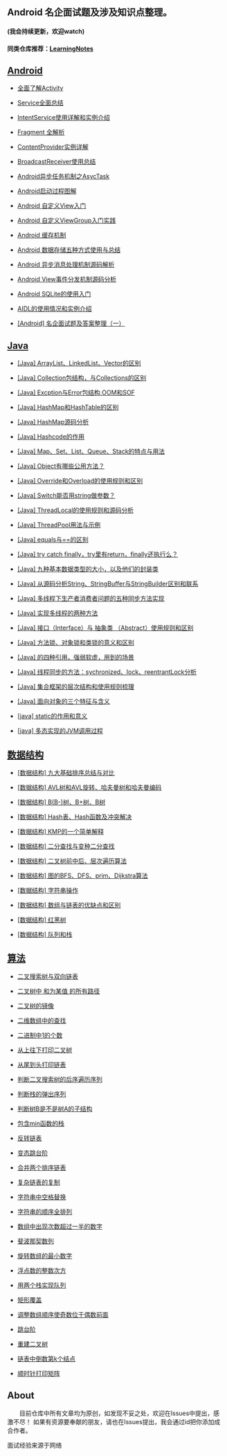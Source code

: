 
## Android 名企面试题及涉及知识点整理。
#### (我会持续更新，欢迎watch)
#### 同类仓库推荐：[LearningNotes](https://github.com/GeniusVJR/LearningNotes)

## [Android](https://github.com/fanrunqi/ForAndroidInterview/tree/master/android)

* [全面了解Activity](https://github.com/fanrunqi/ForAndroidInterview/blob/master/android/%E5%85%A8%E9%9D%A2%E4%BA%86%E8%A7%A3Activity.md)

* [Service全面总结](https://github.com/fanrunqi/ForAndroidInterview/blob/master/android/Service%E5%85%A8%E9%9D%A2%E6%80%BB%E7%BB%93.md)

* [IntentService使用详解和实例介绍](https://github.com/fanrunqi/ForAndroidInterview/blob/master/android/IntentService%E4%BD%BF%E7%94%A8%E8%AF%A6%E8%A7%A3%E5%92%8C%E5%AE%9E%E4%BE%8B%E4%BB%8B%E7%BB%8D.md)

* [Fragment 全解析](https://github.com/fanrunqi/ForAndroidInterview/blob/master/android/Fragment%20%E5%85%A8%E8%A7%A3%E6%9E%90.md)

* [ContentProvider实例详解](https://github.com/fanrunqi/ForAndroidInterview/blob/master/android/ContentProvider%E5%AE%9E%E4%BE%8B%E8%AF%A6%E8%A7%A3.md)

* [BroadcastReceiver使用总结](https://github.com/fanrunqi/ForAndroidInterview/blob/master/android/BroadcastReceiver%E4%BD%BF%E7%94%A8%E6%80%BB%E7%BB%93.md)

* [Android异步任务机制之AsycTask](https://github.com/fanrunqi/ForAndroidInterview/blob/master/android/Android%E5%BC%82%E6%AD%A5%E4%BB%BB%E5%8A%A1%E6%9C%BA%E5%88%B6%E4%B9%8BAsycTask.md)

* [Android启动过程图解](https://github.com/fanrunqi/ForAndroidInterview/blob/master/android/Android%E5%90%AF%E5%8A%A8%E8%BF%87%E7%A8%8B%E5%9B%BE%E8%A7%A3.md)

* [Android 自定义View入门](https://github.com/fanrunqi/ForAndroidInterview/blob/master/android/Android%20%E8%87%AA%E5%AE%9A%E4%B9%89View%E5%85%A5%E9%97%A8.md)

* [Android 自定义ViewGroup入门实践](https://github.com/fanrunqi/ForAndroidInterview/blob/master/android/Android%20%E8%87%AA%E5%AE%9A%E4%B9%89ViewGroup%E5%85%A5%E9%97%A8%E5%AE%9E%E8%B7%B5.md)

* [Android 缓存机制](https://github.com/fanrunqi/ForAndroidInterview/blob/master/android/Android%20%E7%BC%93%E5%AD%98%E6%9C%BA%E5%88%B6.md)

* [Android 数据存储五种方式使用与总结](https://github.com/fanrunqi/ForAndroidInterview/blob/master/android/Android%20%E6%95%B0%E6%8D%AE%E5%AD%98%E5%82%A8%E4%BA%94%E7%A7%8D%E6%96%B9%E5%BC%8F%E4%BD%BF%E7%94%A8%E4%B8%8E%E6%80%BB%E7%BB%93.md)

* [Android 异步消息处理机制源码解析](https://github.com/fanrunqi/ForAndroidInterview/blob/master/android/Android%20%E5%BC%82%E6%AD%A5%E6%B6%88%E6%81%AF%E5%A4%84%E7%90%86%E6%9C%BA%E5%88%B6%EF%BC%88Handler%20%E3%80%81%20Looper%20%E3%80%81MessageQueue%EF%BC%89%E6%BA%90%E7%A0%81%E8%A7%A3%E6%9E%90.md)

* [Android View事件分发机制源码分析](https://github.com/fanrunqi/ForAndroidInterview/blob/master/android/Android%20View%E4%BA%8B%E4%BB%B6%E5%88%86%E5%8F%91%E6%9C%BA%E5%88%B6%E6%BA%90%E7%A0%81%E5%88%86%E6%9E%90.md)

* [Android SQLite的使用入门](https://github.com/fanrunqi/ForAndroidInterview/blob/master/android/Android%20SQLite%E7%9A%84%E4%BD%BF%E7%94%A8%E5%85%A5%E9%97%A8.md)

* [AIDL的使用情况和实例介绍](https://github.com/fanrunqi/ForAndroidInterview/blob/master/android/AIDL%E7%9A%84%E4%BD%BF%E7%94%A8%E6%83%85%E5%86%B5%E5%92%8C%E5%AE%9E%E4%BE%8B%E4%BB%8B%E7%BB%8D.md)

* [[Android] 名企面试题及答案整理（一）](https://github.com/fanrunqi/ForAndroidInterview/blob/master/android/%5BAndroid%5D%20%E5%90%8D%E4%BC%81%E9%9D%A2%E8%AF%95%E9%A2%98%EF%BC%88%E4%B8%80%EF%BC%89.md) 

  
## [Java](https://github.com/fanrunqi/ForAndroidInterview/tree/master/java)

* [[Java] ArrayList、LinkedList、Vector的区别](https://github.com/fanrunqi/ForAndroidInterview/blob/master/java/%5BJava%5D%20ArrayList%E3%80%81LinkedList%E3%80%81Vector%E7%9A%84%E5%8C%BA%E5%88%AB.md)

* [[Java] Collection包结构，与Collections的区别](https://github.com/fanrunqi/ForAndroidInterview/blob/master/java/%5BJava%5D%20Collection%E5%8C%85%E7%BB%93%E6%9E%84%EF%BC%8C%E4%B8%8ECollections%E7%9A%84%E5%8C%BA%E5%88%AB.md)

* [[Java] Excption与Error包结构,OOM和SOF](https://github.com/fanrunqi/ForAndroidInterview/blob/master/java/%5BJava%5D%20Excption%E4%B8%8EError%E5%8C%85%E7%BB%93%E6%9E%84%2COOM%E5%92%8CSOF.md)

* [[Java] HashMap和HashTable的区别](https://github.com/fanrunqi/ForAndroidInterview/blob/master/java/%5BJava%5D%20HashMap%E5%92%8CHashTable%E7%9A%84%E5%8C%BA%E5%88%AB.md)

* [[Java] HashMap源码分析](https://github.com/fanrunqi/ForAndroidInterview/blob/master/java/%5BJava%5D%20HashMap%E6%BA%90%E7%A0%81%E5%88%86%E6%9E%90.md)

* [[Java] Hashcode的作用](https://github.com/fanrunqi/ForAndroidInterview/blob/master/java/%5BJava%5D%20Hashcode%E7%9A%84%E4%BD%9C%E7%94%A8.md)

* [[Java] Map、Set、List、Queue、Stack的特点与用法](https://github.com/fanrunqi/ForAndroidInterview/blob/master/java/%5BJava%5D%20Map%E3%80%81Set%E3%80%81List%E3%80%81Queue%E3%80%81Stack%E7%9A%84%E7%89%B9%E7%82%B9%E4%B8%8E%E7%94%A8%E6%B3%95.md)
 
* [[Java] Object有哪些公用方法？](https://github.com/fanrunqi/ForAndroidInterview/blob/master/java/%5BJava%5D%20Object%E6%9C%89%E5%93%AA%E4%BA%9B%E5%85%AC%E7%94%A8%E6%96%B9%E6%B3%95%EF%BC%9F.md)

* [[Java] Override和Overload的使用规则和区别](https://github.com/fanrunqi/ForAndroidInterview/blob/master/java/%5BJava%5D%20Override%E5%92%8COverload%E7%9A%84%E4%BD%BF%E7%94%A8%E8%A7%84%E5%88%99%E5%92%8C%E5%8C%BA%E5%88%AB.md)

* [[Java] Switch能否用string做参数？](https://github.com/fanrunqi/ForAndroidInterview/blob/master/java/%5BJava%5D%20Switch%E8%83%BD%E5%90%A6%E7%94%A8string%E5%81%9A%E5%8F%82%E6%95%B0%EF%BC%9F.md)

* [[Java] ThreadLocal的使用规则和源码分析](https://github.com/fanrunqi/ForAndroidInterview/blob/master/java/%5BJava%5D%20ThreadLocal%E7%9A%84%E4%BD%BF%E7%94%A8%E8%A7%84%E5%88%99%E5%92%8C%E6%BA%90%E7%A0%81%E5%88%86%E6%9E%90.md)

* [[Java] ThreadPool用法与示例](https://github.com/fanrunqi/ForAndroidInterview/blob/master/java/%5BJava%5D%20ThreadPool%E7%94%A8%E6%B3%95%E4%B8%8E%E7%A4%BA%E4%BE%8B.md)

* [[Java] equals与==的区别](https://github.com/fanrunqi/ForAndroidInterview/blob/master/java/%5BJava%5D%20equals%E4%B8%8E%3D%3D%E7%9A%84%E5%8C%BA%E5%88%AB.md)

* [[Java] try catch finally，try里有return，finally还执行么？](https://github.com/fanrunqi/ForAndroidInterview/blob/master/java/%5BJava%5D%20try%20catch%20finally%EF%BC%8Ctry%E9%87%8C%E6%9C%89return%EF%BC%8Cfinally%E8%BF%98%E6%89%A7%E8%A1%8C%E4%B9%88%EF%BC%9F.md)

* [[Java] 九种基本数据类型的大小，以及他们的封装类](https://github.com/fanrunqi/ForAndroidInterview/blob/master/java/%5BJava%5D%20%E4%B9%9D%E7%A7%8D%E5%9F%BA%E6%9C%AC%E6%95%B0%E6%8D%AE%E7%B1%BB%E5%9E%8B%E7%9A%84%E5%A4%A7%E5%B0%8F%EF%BC%8C%E4%BB%A5%E5%8F%8A%E4%BB%96%E4%BB%AC%E7%9A%84%E5%B0%81%E8%A3%85%E7%B1%BB.md)

* [[Java] 从源码分析String、StringBuffer与StringBuilder区别和联系](https://github.com/fanrunqi/ForAndroidInterview/blob/master/java/%5BJava%5D%20%E4%BB%8E%E6%BA%90%E7%A0%81%E5%88%86%E6%9E%90String%E3%80%81StringBuffer%E4%B8%8EStringBuilder%E5%8C%BA%E5%88%AB%E5%92%8C%E8%81%94%E7%B3%BB.md)

* [[Java] 多线程下生产者消费者问题的五种同步方法实现](https://github.com/fanrunqi/ForAndroidInterview/blob/master/java/%5BJava%5D%20%E5%A4%9A%E7%BA%BF%E7%A8%8B%E4%B8%8B%E7%94%9F%E4%BA%A7%E8%80%85%E6%B6%88%E8%B4%B9%E8%80%85%E9%97%AE%E9%A2%98%E7%9A%84%E4%BA%94%E7%A7%8D%E5%90%8C%E6%AD%A5%E6%96%B9%E6%B3%95%E5%AE%9E%E7%8E%B0.md)

* [[Java] 实现多线程的两种方法](https://github.com/fanrunqi/ForAndroidInterview/blob/master/java/%5BJava%5D%20%E5%AE%9E%E7%8E%B0%E5%A4%9A%E7%BA%BF%E7%A8%8B%E7%9A%84%E4%B8%A4%E7%A7%8D%E6%96%B9%E6%B3%95.md)

* [[Java] 接口（Interface）与 抽象类 （Abstract）使用规则和区别](https://github.com/fanrunqi/ForAndroidInterview/blob/master/java/%5BJava%5D%20%E6%8E%A5%E5%8F%A3%EF%BC%88Interface%EF%BC%89%E4%B8%8E%20%E6%8A%BD%E8%B1%A1%E7%B1%BB%20%EF%BC%88Abstract%EF%BC%89%E4%BD%BF%E7%94%A8%E8%A7%84%E5%88%99%E5%92%8C%E5%8C%BA%E5%88%AB.md)

* [[Java] 方法锁、对象锁和类锁的意义和区别](https://github.com/fanrunqi/ForAndroidInterview/blob/master/java/%5BJava%5D%20%E6%96%B9%E6%B3%95%E9%94%81%E3%80%81%E5%AF%B9%E8%B1%A1%E9%94%81%E5%92%8C%E7%B1%BB%E9%94%81%E7%9A%84%E6%84%8F%E4%B9%89%E5%92%8C%E5%8C%BA%E5%88%AB.md)

* [[Java] 的四种引用，强弱软虚，用到的场景](https://github.com/fanrunqi/ForAndroidInterview/blob/master/java/%5BJava%5D%20%E7%9A%84%E5%9B%9B%E7%A7%8D%E5%BC%95%E7%94%A8%EF%BC%8C%E5%BC%BA%E5%BC%B1%E8%BD%AF%E8%99%9A%EF%BC%8C%E7%94%A8%E5%88%B0%E7%9A%84%E5%9C%BA%E6%99%AF.md)

* [[Java] 线程同步的方法：sychronized、lock、reentrantLock分析](https://github.com/fanrunqi/ForAndroidInterview/blob/master/java/%5BJava%5D%20%E7%BA%BF%E7%A8%8B%E5%90%8C%E6%AD%A5%E7%9A%84%E6%96%B9%E6%B3%95%EF%BC%9Asychronized%E3%80%81lock%E3%80%81reentrantLock%E5%88%86%E6%9E%90.md)

* [[Java] 集合框架的层次结构和使用规则梳理](https://github.com/fanrunqi/ForAndroidInterview/blob/master/java/%5BJava%5D%20%E9%9B%86%E5%90%88%E6%A1%86%E6%9E%B6%E7%9A%84%E5%B1%82%E6%AC%A1%E7%BB%93%E6%9E%84%E5%92%8C%E4%BD%BF%E7%94%A8%E8%A7%84%E5%88%99%E6%A2%B3%E7%90%86.md)

* [[Java] 面向对象的三个特征与含义](https://github.com/fanrunqi/ForAndroidInterview/blob/master/java/%5BJava%5D%20%E9%9D%A2%E5%90%91%E5%AF%B9%E8%B1%A1%E7%9A%84%E4%B8%89%E4%B8%AA%E7%89%B9%E5%BE%81%E4%B8%8E%E5%90%AB%E4%B9%89.md)

* [[java] static的作用和意义](https://github.com/fanrunqi/ForAndroidInterview/blob/master/java/%5Bjava%5D%20static%E7%9A%84%E4%BD%9C%E7%94%A8%E5%92%8C%E6%84%8F%E4%B9%89.md)

* [[java] 多态实现的JVM调用过程](https://github.com/fanrunqi/ForAndroidInterview/blob/master/java/%5Bjava%5D%20%E5%A4%9A%E6%80%81%E5%AE%9E%E7%8E%B0%E7%9A%84JVM%E8%B0%83%E7%94%A8%E8%BF%87%E7%A8%8B.md)


## [数据结构](https://github.com/fanrunqi/ForAndroidInterview/tree/master/data%20structure)

* [[数据结构] 九大基础排序总结与对比](https://github.com/fanrunqi/ForAndroidInterview/blob/master/data%20structure/%5B%E6%95%B0%E6%8D%AE%E7%BB%93%E6%9E%84%5D%20%E4%B9%9D%E5%A4%A7%E5%9F%BA%E7%A1%80%E6%8E%92%E5%BA%8F%E6%80%BB%E7%BB%93%E4%B8%8E%E5%AF%B9%E6%AF%94.md)

* [[数据结构] AVL树和AVL旋转、哈夫曼树和哈夫曼编码](https://github.com/fanrunqi/ForAndroidInterview/blob/master/data%20structure/%5B%E6%95%B0%E6%8D%AE%E7%BB%93%E6%9E%84%5D%20AVL%E6%A0%91%E5%92%8CAVL%E6%97%8B%E8%BD%AC%E3%80%81%E5%93%88%E5%A4%AB%E6%9B%BC%E6%A0%91%E5%92%8C%E5%93%88%E5%A4%AB%E6%9B%BC%E7%BC%96%E7%A0%81.md)

* [[数据结构] B(B-)树、B+树、B树](https://github.com/fanrunqi/ForAndroidInterview/blob/master/data%20structure/%5B%E6%95%B0%E6%8D%AE%E7%BB%93%E6%9E%84%5D%20B(B-)%E6%A0%91%E3%80%81B%2B%E6%A0%91%E3%80%81B%E6%A0%91.md)

* [[数据结构] Hash表、Hash函数及冲突解决](https://github.com/fanrunqi/ForAndroidInterview/blob/master/data%20structure/%5B%E6%95%B0%E6%8D%AE%E7%BB%93%E6%9E%84%5D%20Hash%E8%A1%A8%E3%80%81Hash%E5%87%BD%E6%95%B0%E5%8F%8A%E5%86%B2%E7%AA%81%E8%A7%A3%E5%86%B3.md)

* [[数据结构] KMP的一个简单解释](https://github.com/fanrunqi/ForAndroidInterview/blob/master/data%20structure/%5B%E6%95%B0%E6%8D%AE%E7%BB%93%E6%9E%84%5D%20KMP%E7%9A%84%E4%B8%80%E4%B8%AA%E7%AE%80%E5%8D%95%E8%A7%A3%E9%87%8A.md)

* [[数据结构] 二分查找与变种二分查找](https://github.com/fanrunqi/ForAndroidInterview/blob/master/data%20structure/%5B%E6%95%B0%E6%8D%AE%E7%BB%93%E6%9E%84%5D%20%E4%BA%8C%E5%88%86%E6%9F%A5%E6%89%BE%E4%B8%8E%E5%8F%98%E7%A7%8D%E4%BA%8C%E5%88%86%E6%9F%A5%E6%89%BE.md)

* [[数据结构] 二叉树前中后、层次遍历算法](https://github.com/fanrunqi/ForAndroidInterview/blob/master/data%20structure/%5B%E6%95%B0%E6%8D%AE%E7%BB%93%E6%9E%84%5D%20%E4%BA%8C%E5%8F%89%E6%A0%91%E5%89%8D%E4%B8%AD%E5%90%8E%E3%80%81%E5%B1%82%E6%AC%A1%E9%81%8D%E5%8E%86%E7%AE%97%E6%B3%95.md)

* [[数据结构] 图的BFS、DFS、prim、Dijkstra算法](https://github.com/fanrunqi/ForAndroidInterview/blob/master/data%20structure/%5B%E6%95%B0%E6%8D%AE%E7%BB%93%E6%9E%84%5D%20%E5%9B%BE%E7%9A%84BFS%E3%80%81DFS%E3%80%81prim%E3%80%81Dijkstra%E7%AE%97%E6%B3%95.md)

* [[数据结构] 字符串操作](https://github.com/fanrunqi/ForAndroidInterview/blob/master/data%20structure/%5B%E6%95%B0%E6%8D%AE%E7%BB%93%E6%9E%84%5D%20%E5%AD%97%E7%AC%A6%E4%B8%B2%E6%93%8D%E4%BD%9C.md)

* [[数据结构] 数组与链表的优缺点和区别](https://github.com/fanrunqi/ForAndroidInterview/blob/master/data%20structure/%5B%E6%95%B0%E6%8D%AE%E7%BB%93%E6%9E%84%5D%20%E6%95%B0%E7%BB%84%E4%B8%8E%E9%93%BE%E8%A1%A8%E7%9A%84%E4%BC%98%E7%BC%BA%E7%82%B9%E5%92%8C%E5%8C%BA%E5%88%AB.md)

* [[数据结构] 红黑树](https://github.com/fanrunqi/ForAndroidInterview/blob/master/data%20structure/%5B%E6%95%B0%E6%8D%AE%E7%BB%93%E6%9E%84%5D%20%E7%BA%A2%E9%BB%91%E6%A0%91.md)

* [[数据结构] 队列和栈](https://github.com/fanrunqi/ForAndroidInterview/blob/master/data%20structure/%5B%E6%95%B0%E6%8D%AE%E7%BB%93%E6%9E%84%5D%20%E9%98%9F%E5%88%97%E5%92%8C%E6%A0%88.md)

## [算法](https://github.com/fanrunqi/ForAndroidInterview/tree/master/algorithm)

* [二叉搜索树与双向链表](https://github.com/fanrunqi/ForAndroidInterview/blob/master/algorithm/swordForOffer/%E4%BA%8C%E5%8F%89%E6%90%9C%E7%B4%A2%E6%A0%91%E4%B8%8E%E5%8F%8C%E5%90%91%E9%93%BE%E8%A1%A8.md)

* [二叉树中 和为某值 的所有路径](https://github.com/fanrunqi/ForAndroidInterview/blob/master/algorithm/swordForOffer/%E4%BA%8C%E5%8F%89%E6%A0%91%E4%B8%AD%20%E5%92%8C%E4%B8%BA%E6%9F%90%E5%80%BC%20%E7%9A%84%E6%89%80%E6%9C%89%E8%B7%AF%E5%BE%84.md)

* [二叉树的镜像](https://github.com/fanrunqi/ForAndroidInterview/blob/master/algorithm/swordForOffer/%E4%BA%8C%E5%8F%89%E6%A0%91%E7%9A%84%E9%95%9C%E5%83%8F.md)

* [二维数组中的查找](https://github.com/fanrunqi/ForAndroidInterview/blob/master/algorithm/swordForOffer/%E4%BA%8C%E7%BB%B4%E6%95%B0%E7%BB%84%E4%B8%AD%E7%9A%84%E6%9F%A5%E6%89%BE.md)

* [二进制中1的个数](https://github.com/fanrunqi/ForAndroidInterview/blob/master/algorithm/swordForOffer/%E4%BA%8C%E8%BF%9B%E5%88%B6%E4%B8%AD1%E7%9A%84%E4%B8%AA%E6%95%B0.md)

* [从上往下打印二叉树](https://github.com/fanrunqi/ForAndroidInterview/blob/master/algorithm/swordForOffer/%E4%BB%8E%E4%B8%8A%E5%BE%80%E4%B8%8B%E6%89%93%E5%8D%B0%E4%BA%8C%E5%8F%89%E6%A0%91.md)

* [从尾到头打印链表](https://github.com/fanrunqi/ForAndroidInterview/blob/master/algorithm/swordForOffer/%E4%BB%8E%E5%B0%BE%E5%88%B0%E5%A4%B4%E6%89%93%E5%8D%B0%E9%93%BE%E8%A1%A8.md)

* [判断二叉搜索树的后序遍历序列](https://github.com/fanrunqi/ForAndroidInterview/blob/master/algorithm/swordForOffer/%E5%88%A4%E6%96%AD%E4%BA%8C%E5%8F%89%E6%90%9C%E7%B4%A2%E6%A0%91%E7%9A%84%E5%90%8E%E5%BA%8F%E9%81%8D%E5%8E%86%E5%BA%8F%E5%88%97.md)

* [判断栈的弹出序列](https://github.com/fanrunqi/ForAndroidInterview/blob/master/algorithm/swordForOffer/%E5%88%A4%E6%96%AD%E6%A0%88%E7%9A%84%E5%BC%B9%E5%87%BA%E5%BA%8F%E5%88%97.md)

* [判断树B是不是树A的子结构](https://github.com/fanrunqi/ForAndroidInterview/blob/master/algorithm/swordForOffer/%E5%88%A4%E6%96%AD%E6%A0%91B%E6%98%AF%E4%B8%8D%E6%98%AF%E6%A0%91A%E7%9A%84%E5%AD%90%E7%BB%93%E6%9E%84.md)

* [包含min函数的栈](https://github.com/fanrunqi/ForAndroidInterview/blob/master/algorithm/swordForOffer/%E5%8C%85%E5%90%ABmin%E5%87%BD%E6%95%B0%E7%9A%84%E6%A0%88.md)

* [反转链表](https://github.com/fanrunqi/ForAndroidInterview/blob/master/algorithm/swordForOffer/%E5%8F%8D%E8%BD%AC%E9%93%BE%E8%A1%A8.md)

* [变态跳台阶](https://github.com/fanrunqi/ForAndroidInterview/blob/master/algorithm/swordForOffer/%E5%8F%98%E6%80%81%E8%B7%B3%E5%8F%B0%E9%98%B6.md)

* [合并两个排序链表](https://github.com/fanrunqi/ForAndroidInterview/blob/master/algorithm/swordForOffer/%E5%90%88%E5%B9%B6%E4%B8%A4%E4%B8%AA%E6%8E%92%E5%BA%8F%E9%93%BE%E8%A1%A8.md)

* [复杂链表的复制](https://github.com/fanrunqi/ForAndroidInterview/blob/master/algorithm/swordForOffer/%E5%A4%8D%E6%9D%82%E9%93%BE%E8%A1%A8%E7%9A%84%E5%A4%8D%E5%88%B6.md)

* [字符串中空格替换](https://github.com/fanrunqi/ForAndroidInterview/blob/master/algorithm/swordForOffer/%E5%AD%97%E7%AC%A6%E4%B8%B2%E4%B8%AD%E7%A9%BA%E6%A0%BC%E6%9B%BF%E6%8D%A2.md)

* [字符串的顺序全排列](https://github.com/fanrunqi/ForAndroidInterview/blob/master/algorithm/swordForOffer/%E5%AD%97%E7%AC%A6%E4%B8%B2%E7%9A%84%E9%A1%BA%E5%BA%8F%E5%85%A8%E6%8E%92%E5%88%97.md)

* [数组中出现次数超过一半的数字](https://github.com/fanrunqi/ForAndroidInterview/blob/master/algorithm/swordForOffer/%E6%95%B0%E7%BB%84%E4%B8%AD%E5%87%BA%E7%8E%B0%E6%AC%A1%E6%95%B0%E8%B6%85%E8%BF%87%E4%B8%80%E5%8D%8A%E7%9A%84%E6%95%B0%E5%AD%97.md)

* [斐波那契数列](https://github.com/fanrunqi/ForAndroidInterview/blob/master/algorithm/swordForOffer/%E6%96%90%E6%B3%A2%E9%82%A3%E5%A5%91%E6%95%B0%E5%88%97.md)

* [旋转数组的最小数字](https://github.com/fanrunqi/ForAndroidInterview/blob/master/algorithm/swordForOffer/%E6%97%8B%E8%BD%AC%E6%95%B0%E7%BB%84%E7%9A%84%E6%9C%80%E5%B0%8F%E6%95%B0%E5%AD%97.md)

* [浮点数的整数次方](https://github.com/fanrunqi/ForAndroidInterview/blob/master/algorithm/swordForOffer/%E6%B5%AE%E7%82%B9%E6%95%B0%E7%9A%84%E6%95%B4%E6%95%B0%E6%AC%A1%E6%96%B9.md)

* [用两个栈实现队列](https://github.com/fanrunqi/ForAndroidInterview/blob/master/algorithm/swordForOffer/%E7%94%A8%E4%B8%A4%E4%B8%AA%E6%A0%88%E5%AE%9E%E7%8E%B0%E9%98%9F%E5%88%97.md)

* [矩形覆盖](https://github.com/fanrunqi/ForAndroidInterview/blob/master/algorithm/swordForOffer/%E7%9F%A9%E5%BD%A2%E8%A6%86%E7%9B%96.md)

* [调整数组顺序使奇数位于偶数前面](https://github.com/fanrunqi/ForAndroidInterview/blob/master/algorithm/swordForOffer/%E8%B0%83%E6%95%B4%E6%95%B0%E7%BB%84%E9%A1%BA%E5%BA%8F%E4%BD%BF%E5%A5%87%E6%95%B0%E4%BD%8D%E4%BA%8E%E5%81%B6%E6%95%B0%E5%89%8D%E9%9D%A2.md)

* [跳台阶](https://github.com/fanrunqi/ForAndroidInterview/blob/master/algorithm/swordForOffer/%E8%B7%B3%E5%8F%B0%E9%98%B6.md)

* [重建二叉树](https://github.com/fanrunqi/ForAndroidInterview/blob/master/algorithm/swordForOffer/%E9%87%8D%E5%BB%BA%E4%BA%8C%E5%8F%89%E6%A0%91.md)

* [链表中倒数第k个结点](https://github.com/fanrunqi/ForAndroidInterview/blob/master/algorithm/swordForOffer/%E9%93%BE%E8%A1%A8%E4%B8%AD%E5%80%92%E6%95%B0%E7%AC%ACk%E4%B8%AA%E7%BB%93%E7%82%B9.md)

* [顺时针打印矩阵](https://github.com/fanrunqi/ForAndroidInterview/blob/master/algorithm/swordForOffer/%E9%A1%BA%E6%97%B6%E9%92%88%E6%89%93%E5%8D%B0%E7%9F%A9%E9%98%B5.md)

## About

   　　目前仓库中所有文章均为原创，如发现不妥之处，欢迎在Issues中提出，感激不尽！
   如果有资源要奉献的朋友，请也在Issues提出，我会通过id把你添加成合作者。
   
   面试经验来源于网络

